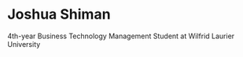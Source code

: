 # Joshua Shiman
4th-year Business Technology Management Student at Wilfrid Laurier University
<!---
joshshiman/joshshiman is a ✨ special ✨ repository because its `README.md` (this file) appears on your GitHub profile.
You can click the Preview link to take a look at your changes.
--->
